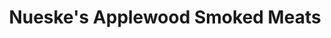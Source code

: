---
title: "Nueske's Applewood Smoked Meats"
url: /wittenberg/nueskes-applewood-smoked-meats/
shop: Supermarkt
---